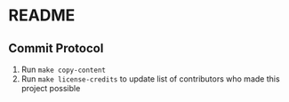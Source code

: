 # README

## Commit Protocol

1. Run `make copy-content`
2. Run `make license-credits` to update list of contributors who made this project possible
